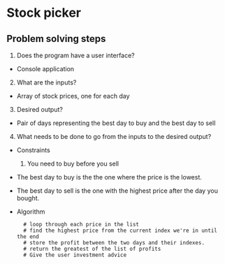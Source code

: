 # Stock picker
## Problem solving steps

1. Does the program have a user interface?
  - Console application
2. What are the inputs?
  - Array of stock prices, one for each day
3. Desired output?
  - Pair of days representing the best day to buy and the best day to sell
4. What needs to be done to go from the inputs to the desired output?
  - Constraints
    1. You need to buy before you sell
  - The best day to buy is the the one where the price is the lowest.
  - The best day to sell is the one with the highest price after the day you bought.

  - Algorithm
    ```
      # loop through each price in the list
      # find the highest price from the current index we're in until the end
      # store the profit between the two days and their indexes.
      # return the greatest of the list of profits
      # Give the user investment advice
    ```